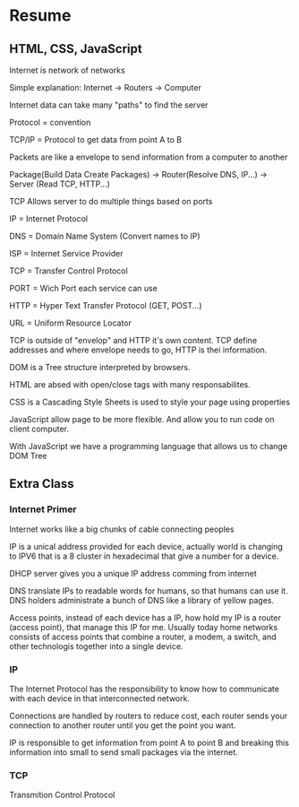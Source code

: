 # Resume

## HTML, CSS, JavaScript

Internet is network of networks

Simple explanation:
Internet -> Routers -> Computer

Internet data can take many "paths" to find the server

Protocol = convention

TCP/IP = Protocol to get data from point A to B

Packets are like a envelope to send information from a computer to another

Package(Build Data Create Packages) -> Router(Resolve DNS, IP...) -> Server (Read TCP, HTTP...)

TCP Allows server to do multiple things based on ports

IP = Internet Protocol

DNS = Domain Name System (Convert names to IP)

ISP = Internet Service Provider

TCP = Transfer Control Protocol

PORT = Wich Port each service can use

HTTP = Hyper Text Transfer Protocol (GET, POST...)

URL = Uniform Resource Locator

TCP is outside of "envelop" and HTTP it's own content. TCP define addresses and where envelope needs to go, HTTP is thei information.

DOM is a Tree structure interpreted by browsers.

HTML are absed with open/close tags with many responsabilites.

CSS is a Cascading Style Sheets is used to style your page using properties

JavaScript allow page to be more flexible. And allow you to run code on client computer.

With JavaScript we have a programming language that allows us to change DOM Tree

## Extra Class

### Internet Primer

Internet works like a big chunks of cable connecting peoples

IP is a unical address provided for each device, actually world is changing to IPV6 that is a 8 cluster in hexadecimal that give a number for a device.

DHCP server gives you a unique IP address comming from internet

DNS translate IPs to readable words for humans, so that humans can use it. DNS holders administrate a bunch of DNS like a library of yellow pages.

Access points, instead of each device has a IP, how hold my IP is a router (access point), that manage this IP for me. Usually today home networks consists of access points that combine a router, a modem, a switch, and other technologis together into a single device.

### IP

The Internet Protocol has the responsibility to know how to communicate with each device in that interconnected network.

Connections are handled by routers to reduce cost, each router sends your connection to another router until you get the point you want.

IP is responsible to get information from point A to point B and breaking this information into small to send small packages via the internet.


### TCP

Transmition Control Protocol
